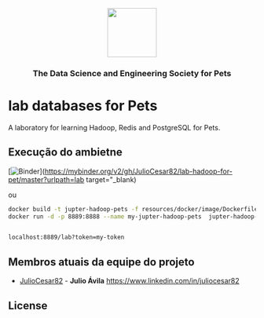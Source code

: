 <!-- ds header -->
<div align="center">
 <img src="https://avatars3.githubusercontent.com/u/47368510?s=200&v=4" width="100px">
 <h3>The Data Science and Engineering Society for Pets</h3>
 
</div>
<!-- /ds header -->

# lab databases for Pets

A laboratory for learning Hadoop, Redis and PostgreSQL for Pets.

## Execução do ambietne


[![Binder](https://mybinder.org/badge_logo.svg)](https://mybinder.org/v2/gh/JulioCesar82/lab-hadoop-for-pet/master?urlpath=lab target="_blank)

ou 

```bash
docker build -t jupter-hadoop-pets -f resources/docker/image/Dockerfile .
docker run -d -p 8889:8888 --name my-jupter-hadoop-pets  jupter-hadoop-pets start-notebook.py --NotebookApp.token='my-token'


localhost:8889/lab?token=my-token
```


## Membros atuais da equipe do projeto

* [JulioCesar82](https://github.com/JulioCesar82) -
**Julio Ávila** <https://www.linkedin.com/in/juliocesar82>


## License



<!-- icons -->

[icon-twitter]:https://raw.githubusercontent.com/thedatasociety/lab-hadoop/master/resources/images/twitter-icon.png